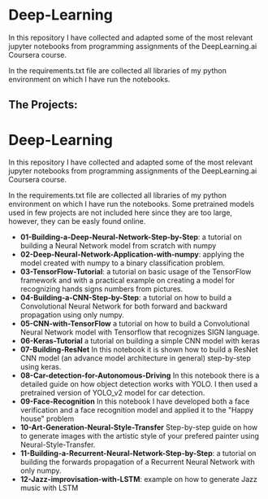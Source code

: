 # Deep-Learning
In this repository I have collected and adapted some of the most relevant jupyter notebooks from programming assignments of the DeepLearning.ai Coursera course.

In the requirements.txt file are collected all libraries of my python environment on which I have run the notebooks.

## The Projects:
# Deep-Learning
In this repository I have collected and adapted some of the most relevant jupyter notebooks from programming assignments of the DeepLearning.ai Coursera course.

In the requirements.txt file are collected all libraries of my python environment on which I have run the notebooks. Some pretrained models used in few projects are not included here since they are too large, however, they can be easly found online.

- **01-Building-a-Deep-Neural-Network-Step-by-Step**: a tutorial on building a Neural Network model from scratch with numpy
- **02-Deep-Neural-Network-Application-with-numpy**: applying the model created with numpy to a binary classification problem.
- **03-TensorFlow-Tutorial**: a tutorial on basic usage of the TensorFlow framework and with a practical example on creating a model for recognizing hands signs numbers from pictures.
- **04-Building-a-CNN-Step-by-Step**: a tutorial on how to build a Convolutional Neural Network for both forward and backward propagation using only numpy.
- **05-CNN-with-TensorFlow** a tutorial on how to build a Convolutional Neural Network model with Tensorflow that recognizes SIGN language.
- **06-Keras-Tutorial** a tutorial on building a simple CNN model with keras
- **07-Building-ResNet** In this notebook it is shown how to build a ResNet CNN model (an advance model architecture in general) step-by-step using keras.
- **08-Car-detection-for-Autonomous-Driving** In this notebook there is a detailed guide on how object detection works with YOLO. I then used a pretrained version of YOLO_v2 model for car detection.
- **09-Face-Recognition** In this notebook I have developed both a face verification and a face recognition model and applied it to the "Happy house" problem
- **10-Art-Generation-Neural-Style-Transfer** Step-by-step guide on how to generate images with the artistic style of your prefered painter using Neural-Style-Transfer. 
- **11-Building-a-Recurrent-Neural-Network-Step-by-Step**: a tutorial on building the forwards propagation of a Recurrent Neural Network with only numpy.
- **12-Jazz-improvisation-with-LSTM**: example on how to generate Jazz music with LSTM
